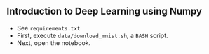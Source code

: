 Introduction to Deep Learning using Numpy
-----------------------------------------

+ See `requirements.txt`
+ First, execute `data/download_mnist.sh`, a `BASH` script.
+ Next, open the notebook.

